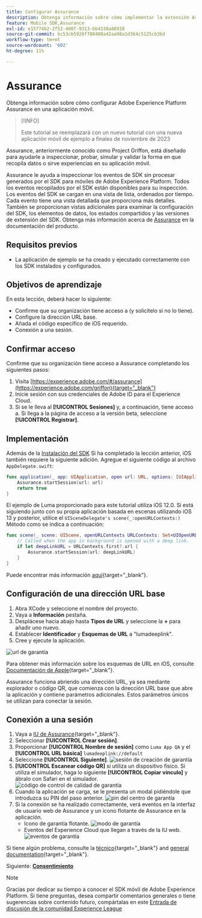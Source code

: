 ```yaml
---
title: Configurar Assurance
description: Obtenga información sobre cómo implementar la extensión Assurance en una aplicación móvil.
feature: Mobile SDK,Assurance
exl-id: e15774b2-2f52-400f-9313-bb4338a88918
source-git-commit: bc53cb5926f708408a42aa98a1d364c5125cb36d
workflow-type: tm+mt
source-wordcount: '602'
ht-degree: 11%

---
```


# Assurance

Obtenga información sobre cómo configurar Adobe Experience Platform Assurance en una aplicación móvil.

>[!INFO]
>
> Este tutorial se reemplazará con un nuevo tutorial con una nueva aplicación móvil de ejemplo a finales de noviembre de 2023

Assurance, anteriormente conocido como Project Griffon, está diseñado para ayudarle a inspeccionar, probar, simular y validar la forma en que recopila datos o sirve experiencias en su aplicación móvil.

Assurance le ayuda a inspeccionar los eventos de SDK sin procesar generados por el SDK para móviles de Adobe Experience Platform. Todos los eventos recopilados por el SDK están disponibles para su inspección. Los eventos del SDK se cargan en una vista de lista, ordenados por tiempo. Cada evento tiene una vista detallada que proporciona más detalles. También se proporcionan vistas adicionales para examinar la configuración del SDK, los elementos de datos, los estados compartidos y las versiones de extensión del SDK. Obtenga más información acerca de [Assurance](https://experienceleague.adobe.com/docs/experience-platform/assurance/home.html) en la documentación del producto.


## Requisitos previos

* La aplicación de ejemplo se ha creado y ejecutado correctamente con los SDK instalados y configurados.

## Objetivos de aprendizaje

En esta lección, deberá hacer lo siguiente:

* Confirme que su organización tiene acceso a (y solicítelo si no lo tiene).
* Configure la dirección URL base.
* Añada el código específico de iOS requerido.
* Conexión a una sesión.

## Confirmar acceso

Confirme que su organización tiene acceso a Assurance completando los siguientes pasos:

1. Visita [https://experience.adobe.com/#/assurance](https://experience.adobe.com/griffon){target="_blank"}
1. Inicie sesión con sus credenciales de Adobe ID para el Experience Cloud.
1. Si se le lleva al **[!UICONTROL Sesiones]** y, a continuación, tiene acceso a. Si llega a la página de acceso a la versión beta, seleccione **[!UICONTROL Registrar]**.

## Implementación

Además de la [Instalación del SDK](install-sdks.md) Si ha completado la lección anterior, iOS también requiere la siguiente adición. Agregue el siguiente código al archivo `AppDelegate.swift`:

```swift
func application(_ app: UIApplication, open url: URL, options: [UIApplication.OpenURLOptionsKey: Any] = [:]) -> Bool {
    Assurance.startSession(url: url)
    return true
}
```

El ejemplo de Luma proporcionado para este tutorial utiliza iOS 12.0. Si está siguiendo junto con su propia aplicación basada en escenas utilizando iOS 13 y posterior, utilice el `UISceneDelegate's scene(_:openURLContexts:)` Método como se indica a continuación:

```swift
func scene(_ scene: UIScene, openURLContexts URLContexts: Set<UIOpenURLContext>) {
    // Called when the app in background is opened with a deep link.
    if let deepLinkURL = URLContexts.first?.url {
        Assurance.startSession(url: deepLinkURL)
    }
}
```

Puede encontrar más información [aquí](https://developer.adobe.com/client-sdks/documentation/platform-assurance-sdk/api-reference/){target="_blank"}.

## Configuración de una dirección URL base

1. Abra XCode y seleccione el nombre del proyecto.
1. Vaya a **Información** pestaña.
1. Desplácese hacia abajo hasta **Tipos de URL** y seleccione la **+** para añadir uno nuevo.
1. Establecer **Identificador** y **Esquemas de URL** a &quot;lumadeeplink&quot;.
1. Cree y ejecute la aplicación.

![url de garantía](assets/mobile-assurance-url-type.png)

Para obtener más información sobre los esquemas de URL en iOS, consulte [Documentación de Apple](https://developer.apple.com/documentation/xcode/defining-a-custom-url-scheme-for-your-app){target="_blank"}.

Assurance funciona abriendo una dirección URL, ya sea mediante explorador o código QR, que comienza con la dirección URL base que abre la aplicación y contiene parámetros adicionales. Estos parámetros únicos se utilizan para conectar la sesión.

## Conexión a una sesión

1. Vaya a [IU de Assurance](https://experience.adobe.com/griffon){target="_blank"}.
1. Seleccionar **[!UICONTROL Crear sesión]**.
1. Proporcionar **[!UICONTROL Nombre de sesión]** como `Luma App QA` y el **[!UICONTROL URL básica]** `lumadeeplink://default`
1. Seleccione **[!UICONTROL Siguiente]**.
   ![sesión de creación de garantía](assets/mobile-assurance-create-session.png)
1. **[!UICONTROL Escanear código QR]** si utiliza un dispositivo físico. Si utiliza el simulador, haga lo siguiente **[!UICONTROL Copiar vínculo]** y ábralo con Safari en el simulador.
   ![código de control de calidad de garantía](assets/mobile-assurance-qr-code.png)
1. Cuando la aplicación se carga, se le presenta un modal pidiéndole que introduzca su PIN del paso anterior.
   ![pin del centro de garantía](assets/mobile-assurance-enter-pin.png)
1. Si la conexión se ha realizado correctamente, verá eventos en la interfaz de usuario web de Assurance y un icono flotante de Assurance en la aplicación.
   * Icono de garantía flotante.
     ![modo de garantía](assets/mobile-assurance-modal.png)
   * Eventos del Experience Cloud que llegan a través de la IU web.
     ![eventos de garantía](assets/mobile-assurance-events.png)

Si tiene algún problema, consulte la [técnico](https://developer.adobe.com/client-sdks/documentation/platform-assurance-sdk/){target="_blank"} and [general documentation](https://experienceleague.adobe.com/docs/experience-platform/assurance/home.html){target="_blank"}.

Siguiente: **[Consentimiento](consent.md)**

>[!NOTE]
>
>Gracias por dedicar su tiempo a conocer el SDK móvil de Adobe Experience Platform. Si tiene preguntas, desea compartir comentarios generales o tiene sugerencias sobre contenido futuro, compártalas en este [Entrada de discusión de la comunidad Experience League](https://experienceleaguecommunities.adobe.com/t5/adobe-experience-platform-data/tutorial-discussion-implement-adobe-experience-cloud-in-mobile/td-p/443796)
